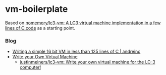 vm-boilerplate
==============
Based on [nomemory/lc3-vm: A LC3 virtual machine implementation in a few lines of C code](https://github.com/nomemory/lc3-vm) as a starting point.

### Blog
- [Writing a simple 16 bit VM in less than 125 lines of C | andreinc](https://www.andreinc.net/2021/12/01/writing-a-simple-vm-in-less-than-125-lines-of-c)
- [Write your Own Virtual Machine](https://www.jmeiners.com/lc3-vm/)
  - [justinmeiners/lc3-vm: Write your own virtual machine for the LC-3 computer!](https://github.com/justinmeiners/lc3-vm)
